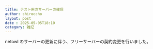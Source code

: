 ```yaml
---
title: テスト用のサーバーの確保
author: shiroccho
layout: post
date : 2025-05-05T18:10
category: 雑記
---
```

netowl のサーバーの更新に伴う、フリーサーバーの契約変更を行いました。
